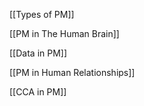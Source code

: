 [[Types of PM]]

[[PM in The Human Brain]]

[[Data in PM]]

[[PM in Human Relationships]]

[[CCA in PM]]




